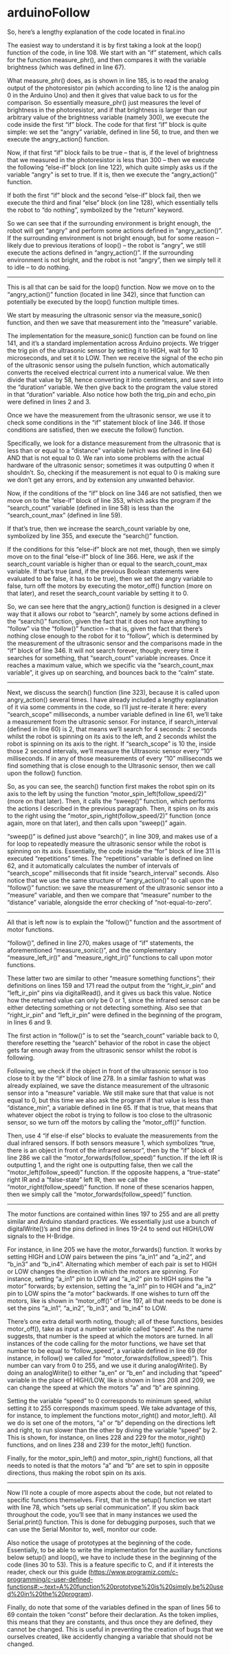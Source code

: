 # arduinoFollow
So, here’s a lengthy explanation of the code located in final.ino

The easiest way to understand it is by first taking a look at the loop() function of the code, in line 108. We start with an “if” statement, which calls for the function measure_phr(), and then compares it with the variable brightness (which was defined in line 67). 

What measure_phr() does, as is shown in line 185, is to read the analog output of the photoresistor pin (which according to line 12 is the analog pin 0 in the Arduino Uno) and then it gives that value back to us for the comparison. 
So essentially measure_phr() just measures the level of brightness in the photoresistor, and if that brightness is larger than our arbitrary value of the brightness variable (namely 300), we execute the code inside the first “if” block.
The code for that first “if” block is quite simple: we set the “angry” variable, defined in line 56, to true, and then we execute the angry_action() function.

Now, if that first “if” block fails to be true – that is, if the level of brightness that we measured in the photoresistor is less than 300 – then we execute the following “else-if” block (on line 122), which quite simply asks us if the variable “angry” is set to true. If it is, then we execute the “angry_action()” function.

If both the first “if” block and the second “else-if” block fail, then we execute the third and final “else” block (on line 128), which essentially tells the robot to “do nothing”, symbolized by the “return” keyword.

So we can see that if the surrounding environment is bright enough, the robot will get “angry” and perform some actions defined in “angry_action()”. If the surrounding environment is not bright enough, but for some reason – likely due to previous iterations of loop() – the robot is “angry”, we still execute the actions defined in “angry_action()”. If the surrounding environment is not bright, and the robot is not “angry”, then we simply tell it to idle – to do nothing.

-----

This is all that can be said for the loop() function. Now we move on to the “angry_action()” function (located in line 342), since that function can potentially be executed by the loop() function multiple times. 

We start by measuring the ultrasonic sensor via the measure_sonic() function, and then we save that measurement into the “measure” variable.

The implementation for the measure_sonic() function can be found on line 141, and it’s a standard implementation across Arduino projects. We trigger the trig pin of the ultrasonic sensor by setting it to HIGH, wait for 10 microseconds, and set it to LOW. Then we receive the signal of the echo pin of the ultrasonic sensor using the pulseIn function, which automatically converts the received electrical current into a numerical value. We then divide that value by 58, hence converting it into centimeters, and save it into the “duration” variable. We then give back to the program the value stored in that “duration” variable. Also notice how both the trig_pin and echo_pin were defined in lines 2 and 3.

Once we have the measurement from the ultrasonic sensor, we use it to check some conditions in the “if” statement block of line 346. If those conditions are satisfied, then we execute the follow() function.

Specifically, we look for a distance measurement from the ultrasonic that is less than or equal to a “distance” variable (which was defined in line 64) AND that is not equal to 0. We ran into some problems with the actual hardware of the ultrasonic sensor; sometimes it was outputting 0 when it shouldn’t. So, checking if the measurement is not equal to 0 is making sure we don’t get any errors, and by extension any unwanted behavior.

Now, if the conditions of the “if” block on line 346 are not satisfied, then we move on to the “else-if” block of line 353, which asks the program if the “search_count” variable (defined in line 58) is less than the “search_count_max” (defined in line 59).

If that’s true, then we increase the search_count variable by one, symbolized by line 355, and execute the “search()” function.

If the conditions for this “else-if” block are not met, though, then we simply move on to the final “else-if” block of line 366. Here, we ask if the search_count variable is higher than or equal to the search_count_max variable. 
If that’s true (and, if the previous Boolean statements were evaluated to be false, it has to be true), then we set the angry variable to false, turn off the motors by executing the motor_off() function (more on that later), and reset the search_count variable by setting it to 0.

So, we can see here that the angry_action() function is designed in a clever way that it allows our robot to “search”, namely by some actions defined in the “search()” function, given the fact that it does not have anything to “follow” via the “follow()” function – that is, given the fact that there’s nothing close enough to the robot for it to “follow”, which is determined by the measurement of the ultrasonic sensor and the comparisons made in the “if” block of line 346. It will not search forever, though; every time it searches for something, that “search_count” variable increases. Once it reaches a maximum value, which we specific via the “search_count_max variable”, it gives up on searching, and bounces back to the “calm” state.

---

Next, we discuss the search() function (line 323), because it is called upon angry_action() several times. I have already included a lengthy explanation of it via some comments in the code, so I’ll just re-iterate it here: every “search_scope” milliseconds, a number variable defined in line 61, we’ll take a measurement from the ultrasonic sensor. For instance, if search_interval (defined in line 60) is 2, that means we’ll search for 4 seconds: 2 seconds whilst the robot is spinning on its axis to the left, and 2 seconds whilst the robot is spinning on its axis to the right. If “search_scope” is 10 the, inside those 2 second intervals, we’ll measure the Ultrasonic sensor every “10” milliseconds. If in any of those measurements of every “10” milliseconds we find something that is close enough to the Ultrasonic sensor, then we call upon the follow() function.

So, as you can see, the search() function first makes the robot spin on its axis to the left by using the function “motor_spin_left(follow_speed/2)” (more on that later). Then, it calls the “sweep()” function, which performs the actions I described in the previous paragraph. Then, it spins on its axis to the right using the “motor_spin_right(follow_speed/2)” function (once again, more on that later), and then calls upon “sweep()” again.

“sweep()” is defined just above “search()”, in line 309, and makes use of a for loop to repeatedly measure the ultrasonic sensor while the robot is spinning on its axis. Essentially, the code inside the “for” block of line 311 is executed “repetitions” times. The “repetitions” variable is defined on line 62, and it automatically calculates the number of intervals of “search_scope” milliseconds that fit inside “search_interval” seconds. Also notice that we use the same structure of “angry_action()” to call upon the “follow()” function: we save the measurement of the ultrasonic sensor into a “measure” variable, and then we compare that “measure” number to the “distance” variable, alongside the error checking of “not-equal-to-zero”.

---

All that is left now is to explain the “follow()” function and the assortment of motor functions. 

“follow()”, defined in line 270, makes usage of “if” statements, the aforementioned “measure_sonic()”, and the complementary “measure_left_ir()” and “measure_right_ir()” functions to call upon motor functions. 

These latter two are similar to other “measure something functions”; their definitions on lines 159 and 171 read the output from the “right_ir_pin” and “left_ir_pin” pins via digitalRead(), and it gives us back this value. Notice how the returned value can only be 0 or 1, since the infrared sensor can be either detecting something or not detecting something. Also see that “right_ir_pin” and “left_ir_pin” were defined in the beginning of the program, in lines 6 and 9.

The first action in “follow()” is to set the “search_count” variable back to 0, therefore resetting the “search” behavior of the robot in case the object gets far enough away from the ultrasonic sensor whilst the robot is following.

Following, we check if the object in front of the ultrasonic sensor is too close to it by the “if” block of line 278. In a similar fashion to what was already explained, we save the distance measurement of the ultrasonic sensor into a “measure” variable. We still make sure that that value is not equal to 0, but this time we also ask the program if that value is less than “distance_min”, a variable defined in line 65. If that is true, that means that whatever object the robot is trying to follow is too close to the ultrasonic sensor, so we turn off the motors by calling the “motor_off()” function.

Then, use 4 “if else-if else” blocks to evaluate the measurements from the dual infrared sensors. If both sensors measure 1, which symbolizes “true, there is an object in front of the infrared sensor”, then by the “if” block of line 286 we call the “motor_forwards(follow_speed)” function. If the left IR is outputting 1, and the right one is outputting false, then we call the “motor_left(follow_speed)” function. If the opposite happens, a “true-state” right IR and a “false-state” left IR, then we call the “motor_right(follow_speed)” function. If none of these scenarios happen, then we simply call the “motor_forwards(follow_speed)” function.

---

The motor functions are contained within lines 197 to 255 and are all pretty similar and Arduino standard practices. We essentially just use a bunch of digitalWrite()’s and the pins defined in lines 19-24 to send out HIGH/LOW signals to the H-Bridge. 

For instance, in line 205 we have the motor_forwards() function. It works by setting HIGH and LOW pairs between the pins “a_in1” and “a_in2”, and “b_in3” and “b_in4”. Alternating which member of each pair is set to HIGH or LOW changes the direction in which the motors are spinning. For instance, setting “a_in1” pin to LOW and “a_in2” pin to HIGH spins the “a motor” forwards; by extension, setting the “a_in1” pin to HIGH and “a_in2” pin to LOW spins the “a motor” backwards.
If one wishes to turn off the motors, like is shown in “motor_off()” of line 197, all that needs to be done is set the pins “a_in1”, “a_in2”, “b_in3”, and “b_in4” to LOW.

There’s one extra detail worth noting, though; all of these functions, besides motor_off(), take as input a number variable called “speed”. As the name suggests, that number is the speed at which the motors are turned. In all instances of the code calling for the motor functions, we have set that number to be equal to “follow_speed”, a variable defined in line 69 (for instance, in follow() we called for “motor_forwards(follow_speed)”). This number can vary from 0 to 255, and we use it during analogWrite(). By doing an analogWrite() to either “a_en” or “b_en” and including that “speed” variable in the place of HIGH/LOW, like is shown in lines 208 and 209, we can change the speed at which the motors “a” and “b” are spinning. 

Setting the variable “speed” to 0 corresponds to minimum speed, whilst setting it to 255 corresponds maximum speed.
We take advantage of this, for instance, to implement the functions motor_right() and motor_left(). All we do is set one of the motors, “a” or “b” depending on the directions left and right, to run slower than the other by diving the variable “speed” by 2. This is shown, for instance, on lines 228 and 229 for the motor_right() functions, and on lines 238 and 239 for the motor_left() function.

Finally, for the motor_spin_left() and motor_spin_right() functions, all that needs to noted is that the motors “a” and “b” are set to spin in opposite directions, thus making the robot spin on its axis.

---

Now I’ll note a couple of more aspects about the code, but not related to specific functions themselves. First, that in the setup() function we start with line 78, which “sets up serial communication”. If you skim back throughout the code, you’ll see that in many instances we used the Serial.print() function. This is done for debugging purposes, such that we can use the Serial Monitor to, well, monitor our code.

Also notice the usage of prototypes at the beginning of the code. Essentially, to be able to write the implementation for the auxiliary functions below setup() and loop(), we have to include these in the beginning of the code (lines 30 to 53). This is a feature specific to C, and if it interests the reader, check our this guide (https://www.programiz.com/c-programming/c-user-defined-functions#:~:text=A%20function%20prototype%20is%20simply,be%20used%20in%20the%20program).

Finally, do note that some of the variables defined in the span of lines 56 to 69 contain the token “const” before their declaration. As the token implies, this means that they are constants, and thus once they are defined, they cannot be changed. This is useful in preventing the creation of bugs that we ourselves created, like accidently changing a variable that should not be changed. 
